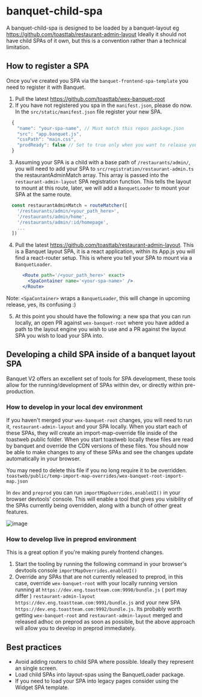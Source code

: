 # banquet-child-spa

A banquet-child-spa is designed to be loaded by a banquet-layout eg <https://github.com/toasttab/restaurant-admin-layout>
Ideally it should not have child SPAs of it own, but this is a convention rather than a technical limitation.

## How to register a SPA

Once you've created you SPA via the `banquet-frontend-spa-template` you need to register it with Banquet.

1. Pull the latest <https://github.com/toasttab/wex-banquet-root>
2. If you have not registered you spa in the `manifest.json`, please do now. In the `src/static/manifest.json` file register your new SPA.

```js
  {
    "name": "your-spa-name", // Must match this repos package.json
    "src": "app.banquet.js",
    "cssPath": "main.css",
    "prodReady": false // Set to true only when you want to release your SPA to production.
  }
```

3. Assuming your SPA is a child with a base path of `/restaurants/admin/`, you will need to add your SPA to `src/registration/restaurant-admin.ts` the restaurantAdminMatch array. This array is passed into the `restaurant-admin-layout` SPA registration function. This tells the layout to mount at this route, later, we will add a `BanquetLoader` to mount your SPA at the same route.

```js
  const restaurantAdminMatch = routeMatcher([
    '/restaurants/admin/<your_path_here>',
    '/restaurants/admin/home',
    '/restaurants/admin/:id/homepage',
    ...
  ])
```

4. Pull the latest <https://github.com/toasttab/restaurant-admin-layout>. This is a Banquet layout SPA, it is a react application, within its App.js you will find a react-router setup. This is where you tell your SPA to mount via a `BanquetLoader`.

```jsx
      <Route path='/<your_path_here>' exact> 
        <SpaContainer name='<your-spa-name>' /> 
      </Route>
```

Note: `<SpaContainer>` wraps a `BanquetLoader`, this will change in upcoming release, yes, its confusing :)

5. At this point you should have the following: a new spa that you can run locally, an open PR against `wex-banquet-root` where you have added a path to the layout engine you wish to use and a PR against the layout SPA you wish to load your SPA into.

## Developing a child SPA inside of a banquet layout SPA

Banquet V2 offers an excellent set of tools for SPA development, these tools allow for the running/development of SPAs within dev, or directly within pre-production.

### How to develop in your local dev environment

If you haven't merged your `wex-banquet-root` changes, you will need to run it, `restaurant-admin-layout` and your SPA locally. When you start each of these SPAs, they will create an import-map-override file inside of the toastweb public folder. When you start toastweb locally these files are read by banquet and override the CDN versions of these files. You should now be able to make changes to any of these SPAs and see the changes update automatically in your browser.

You may need to delete this file if you no long require it to be overridden.
`toastweb/public/temp-import-map-overrides/wex-banquet-root-import-map.json`

In `dev` and `preprod` you can run `importMapOverrides.enableUI()` in your browser devtools' console. This will enable a tool that gives you visibility of the SPAs currently being overridden, along with a bunch of other great features.

![image](https://user-images.githubusercontent.com/40170037/117135513-ef876d00-ad9e-11eb-8111-4d81d51dd834.png)

### How to develop live in preprod environment

This is a great option if you're making purely frontend changes.

   1. Start the tooling by running the following command in your browser's devtools console `importMapOverrides.enableUI()`
   2. Override any SPAs that are not currently released to preprod, in this case, override `wex-banquet-root` with your locally running version running at `https://dev.eng.toastteam.com:9990/bundle.js` ( port may differ ) `restaurant-admin-layout` `https://dev.eng.toastteam.com:9991/bundle.js` and your new SPA `https://dev.eng.toastteam.com:9992/bundle.js`. Its probably worth getting `wex-banquet-root` and `restaurant-admin-layout` merged and released adhoc on preprod as soon as possible, but the above approach will allow you to develop in preprod immediately.


## Best practices
    
- Avoid adding routers to child SPA where possible. Ideally they represent an single screen.
- Load child SPAs into layout-spas using the BanquetLoader package.
- If you need to load your SPA into legacy pages consider using the Widget SPA template.
